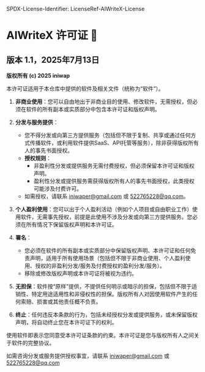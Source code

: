 SPDX-License-Identifier: LicenseRef-AIWriteX-License

# AIWriteX 许可证 📜
## 版本 1.1，2025年7月13日
**版权所有 (c) 2025 iniwap**

本许可证适用于本仓库中提供的软件及相关文件（统称为“软件”）。

1. **非商业使用**：您可以自由地出于非商业目的使用、修改软件，无需授权，但必须在软件的所有副本或实质部分中包含本许可证和版权声明。

2. **分发与服务提供**：
   - 您不得分发或向第三方提供服务（包括但不限于复制、共享或通过任何方式传播软件，或利用软件提供SaaS、API托管等服务），除非获得版权所有人的事先书面授权。
   - **授权规则**：
     - 非盈利性分发或提供服务无需付费授权，但必须保留本许可证和版权声明。
     - 盈利性分发或提供服务需获得版权所有人的事先书面授权，此类授权可能涉及付费许可。
   - 如需授权，请联系 iniwaper@gmail.com 或 522765228@qq.com。

3. **个人盈利使用**：您可以出于个人盈利活动（例如个人项目或自由职业工作）使用软件，无需事先授权，前提是此使用不涉及分发或向第三方提供服务。您必须在所有情况下保留版权声明和本许可证。

4. **署名**：
   - 您必须在软件的所有副本或实质部分中保留版权声明、本许可证和任何免责声明，适用于所有使用场景（包括但不限于非商业使用、个人盈利使用、授权的非盈利分发/服务及付费授权的盈利分发/服务）。
   - 移除或修改版权声明或本许可证将被视为违约。

5. **无担保**：软件按“原样”提供，不提供任何明示或暗示的担保，包括但不限于适销性、特定用途适用性和非侵权性的担保。版权所有人对因使用软件产生的任何索赔、损害或其他责任概不负责。

6. **终止**：任何违反本条款的行为，包括未经授权分发或提供服务，或未保留版权声明，将自动终止您在本许可证下的权利。

使用软件即表示您同意受本许可证条款的约束。本许可证是您与版权所有人之间关于软件的完整协议。

如需咨询分发或服务提供授权事宜，请联系 iniwaper@gmail.com 或 522765228@qq.com